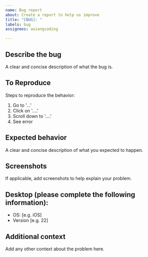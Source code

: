 ```yaml
---
name: Bug report
about: Create a report to help us improve
title: "[BUG]: "
labels: bug
assignees: axiangcoding

---
```


## Describe the bug
A clear and concise description of what the bug is.

## To Reproduce
Steps to reproduce the behavior:
1. Go to '...'
2. Click on '....'
3. Scroll down to '....'
4. See error

## Expected behavior
A clear and concise description of what you expected to happen.

## Screenshots
If applicable, add screenshots to help explain your problem.

## Desktop (please complete the following information):
 - OS: [e.g. iOS]
 - Version [e.g. 22]

## Additional context
Add any other context about the problem here.
